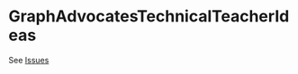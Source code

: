 # GraphAdvocatesTechnicalTeacherIdeas
See [Issues](https://github.com/alex-pakalniskis/GraphAdvocatesTechnicalTeacherIdeas/issues)
